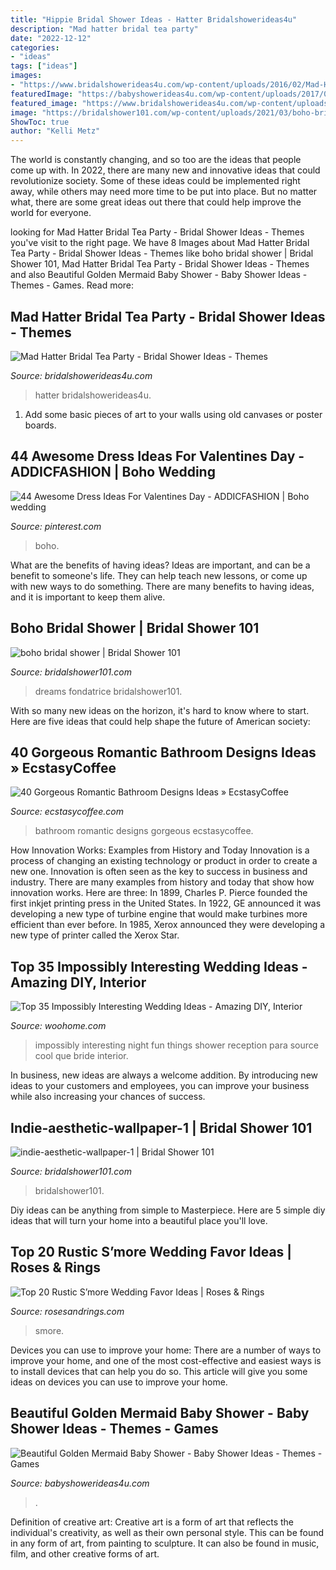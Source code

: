 ```yaml
---
title: "Hippie Bridal Shower Ideas - Hatter Bridalshowerideas4u"
description: "Mad hatter bridal tea party"
date: "2022-12-12"
categories:
- "ideas"
tags: ["ideas"]
images:
- "https://www.bridalshowerideas4u.com/wp-content/uploads/2016/02/Mad-Hatter-Bridal-Tea-Party-deck-of-cards-decor-and-characters.jpeg"
featuredImage: "https://babyshowerideas4u.com/wp-content/uploads/2017/06/Beautiful-Golden-Mermaid-Shower-Buffet-Chair.jpg"
featured_image: "https://www.bridalshowerideas4u.com/wp-content/uploads/2016/02/Mad-Hatter-Bridal-Tea-Party-deck-of-cards-decor-and-characters.jpeg"
image: "https://bridalshower101.com/wp-content/uploads/2021/03/boho-bridal-shower-600x900.png"
ShowToc: true
author: "Kelli Metz"
---
```



The world is constantly changing, and so too are the ideas that people come up with. In 2022, there are many new and innovative ideas that could revolutionize society. Some of these ideas could be implemented right away, while others may need more time to be put into place. But no matter what, there are some great ideas out there that could help improve the world for everyone.

	

		
looking for Mad Hatter Bridal Tea Party - Bridal Shower Ideas - Themes you've visit to the right page. We have 8 Images about Mad Hatter Bridal Tea Party - Bridal Shower Ideas - Themes like boho bridal shower | Bridal Shower 101, Mad Hatter Bridal Tea Party - Bridal Shower Ideas - Themes and also Beautiful Golden Mermaid Baby Shower - Baby Shower Ideas - Themes - Games. Read more:
		
    
## Mad Hatter Bridal Tea Party - Bridal Shower Ideas - Themes

<img loading=lazy src="https://www.bridalshowerideas4u.com/wp-content/uploads/2016/02/Mad-Hatter-Bridal-Tea-Party-deck-of-cards-decor-and-characters.jpeg" onerror="this.onerror=null;this.src='https://tse4.mm.bing.net/th?id=OIP.tH-2ywqa3bQcdSTJdaiD3wHaLH&amp;pid=15.1';" alt="Mad Hatter Bridal Tea Party - Bridal Shower Ideas - Themes">

_Source: bridalshowerideas4u.com_

>hatter bridalshowerideas4u. 

	

1) Add some basic pieces of art to your walls using old canvases or poster boards.

    
## 44 Awesome Dress Ideas For Valentines Day - ADDICFASHION | Boho Wedding

<img loading=lazy src="https://i.pinimg.com/736x/19/e0/87/19e08732f32d803d1a1f3db88a1f092a.jpg" onerror="this.onerror=null;this.src='https://tse1.mm.bing.net/th?id=OIP.y6OKpZwO7Pp7gHMVxnWOSAHaOl&amp;pid=15.1';" alt="44 Awesome Dress Ideas For Valentines Day - ADDICFASHION | Boho wedding">

_Source: pinterest.com_

>boho. 

	

What are the benefits of having ideas?
Ideas are important, and can be a benefit to someone's life. They can help teach new lessons, or come up with new ways to do something. There are many benefits to having ideas, and it is important to keep them alive.

    
## Boho Bridal Shower | Bridal Shower 101

<img loading=lazy src="https://bridalshower101.com/wp-content/uploads/2021/03/boho-bridal-shower-600x900.png" onerror="this.onerror=null;this.src='https://tse2.mm.bing.net/th?id=OIP.0l-QlXue_ojez4mHWFcy1QHaLH&amp;pid=15.1';" alt="boho bridal shower | Bridal Shower 101">

_Source: bridalshower101.com_

>dreams fondatrice bridalshower101. 

	

With so many new ideas on the horizon, it's hard to know where to start. Here are five ideas that could help shape the future of American society: 

    
## 40 Gorgeous Romantic Bathroom Designs Ideas » EcstasyCoffee

<img loading=lazy src="https://i1.wp.com/www.ecstasycoffee.com/wp-content/uploads/2016/10/romantic-bathroom.jpg" onerror="this.onerror=null;this.src='https://tse3.mm.bing.net/th?id=OIP.kVDXDIg4c0mouuRsXv4wCgHaME&amp;pid=15.1';" alt="40 Gorgeous Romantic Bathroom Designs Ideas » EcstasyCoffee">

_Source: ecstasycoffee.com_

>bathroom romantic designs gorgeous ecstasycoffee. 

	

How Innovation Works: Examples from History and Today
Innovation is a process of changing an existing technology or product in order to create a new one. Innovation is often seen as the key to success in business and industry. There are many examples from history and today that show how innovation works. Here are three: 
In 1899, Charles P. Pierce founded the first inkjet printing press in the United States.
In 1922, GE announced it was developing a new type of turbine engine that would make turbines more efficient than ever before. 
In 1985, Xerox announced they were developing a new type of printer called the Xerox Star.

    
## Top 35 Impossibly Interesting Wedding Ideas - Amazing DIY, Interior

<img loading=lazy src="http://www.woohome.com/wp-content/uploads/2014/02/Impossibly-Interesting-Wedding-Ideas-18.jpg" onerror="this.onerror=null;this.src='https://tse2.mm.bing.net/th?id=OIP.faXxY6GYPFPkLExCaHHzfQHaLH&amp;pid=15.1';" alt="Top 35 Impossibly Interesting Wedding Ideas - Amazing DIY, Interior">

_Source: woohome.com_

>impossibly interesting night fun things shower reception para source cool que bride interior. 

	

In business, new ideas are always a welcome addition. By introducing new ideas to your customers and employees, you can improve your business while also increasing your chances of success.

    
## Indie-aesthetic-wallpaper-1 | Bridal Shower 101

<img loading=lazy src="https://bridalshower101.com/wp-content/uploads/2021/04/indie-aesthetic-wallpaper-1-576x1024.png" onerror="this.onerror=null;this.src='https://tse3.mm.bing.net/th?id=OIP.88FiiiogTF8M-6lfEgQj4AHaNK&amp;pid=15.1';" alt="indie-aesthetic-wallpaper-1 | Bridal Shower 101">

_Source: bridalshower101.com_

>bridalshower101. 

	

Diy ideas can be anything from simple to Masterpiece. Here are 5 simple diy ideas that will turn your home into a beautiful place you'll love.

    
## Top 20 Rustic S’more Wedding Favor Ideas | Roses &amp; Rings

<img loading=lazy src="http://www.rosesandrings.com/wp-content/uploads/2018/01/rustic-smore-wedding-favors.jpg" onerror="this.onerror=null;this.src='https://tse4.mm.bing.net/th?id=OIP.3RB3gyjgN-gndf1OmvRRkAHaLG&amp;pid=15.1';" alt="Top 20 Rustic S’more Wedding Favor Ideas | Roses &amp; Rings">

_Source: rosesandrings.com_

>smore. 

	

Devices you can use to improve your home:
There are a number of ways to improve your home, and one of the most cost-effective and easiest ways is to install devices that can help you do so. This article will give you some ideas on devices you can use to improve your home.

    
## Beautiful Golden Mermaid Baby Shower - Baby Shower Ideas - Themes - Games

<img loading=lazy src="https://babyshowerideas4u.com/wp-content/uploads/2017/06/Beautiful-Golden-Mermaid-Shower-Buffet-Chair.jpg" onerror="this.onerror=null;this.src='https://tse2.mm.bing.net/th?id=OIP.bIG1ae80EN-9GPyU9CrqPgHaFb&amp;pid=15.1';" alt="Beautiful Golden Mermaid Baby Shower - Baby Shower Ideas - Themes - Games">

_Source: babyshowerideas4u.com_

>. 

	

Definition of creative art:
Creative art is a form of art that reflects the individual's creativity, as well as their own personal style. This can be found in any form of art, from painting to sculpture. It can also be found in music, film, and other creative forms of art.

